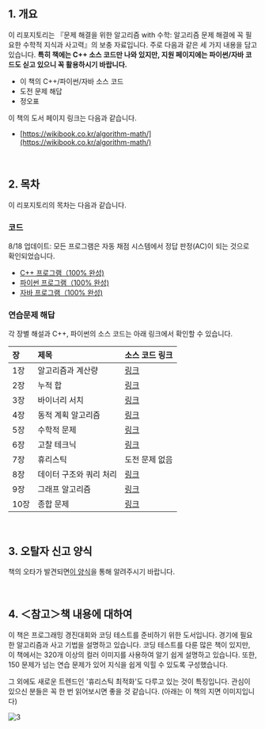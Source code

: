 

## 1. 개요
이 리포지토리는 『문제 해결을 위한 알고리즘 with 수학: 알고리즘 문제 해결에 꼭 필요한 수학적 지식과 사고력』의 보충 자료입니다. 주로 다음과 같은 세 가지 내용을 담고 있습니다. **특히 책에는 C++ 소스 코드만 나와 있지만, 지원 페이지에는 파이썬/자바 코드도 싣고 있으니 꼭 활용하시기 바랍니다.**

* 이 책의 C++/파이썬/자바 소스 코드
* 도전 문제 해답
* 정오표

이 책의 도서 페이지 링크는 다음과 같습니다.

* [https://wikibook.co.kr/algorithm-math/](https://wikibook.co.kr/algorithm-math/)

<br />

## 2. 목차
이 리포지토리의 목차는 다음과 같습니다.

### 코드
8/18 업데이트: 모든 프로그램은 자동 채점 시스템에서 정답 판정(AC)이 되는 것으로 확인되었습니다.

* [C++ 프로그램（100% 완성)](https://github.com/wikibook/algorithm-math/tree/main/codes/cpp)
* [파이썬 프로그램（100% 완성)](https://github.com/wikibook/algorithm-math/tree/main/codes/python)
* [자바 프로그램（100% 완성)](https://github.com/wikibook/algorithm-math/tree/main/codes/java)

### 연습문제 해답
각 장별 해설과 C++, 파이썬의 소스 코드는 아래 링크에서 확인할 수 있습니다.

| 장 | 제목 | 소스 코드 링크 |
|:---|:---|:---|
| 1장 | 알고리즘과 계산량 | [링크](https://github.com/wikibook/algorithm-math/tree/main/editorial/chap01) |
| 2장 | 누적 합 | [링크](https://github.com/wikibook/algorithm-math/tree/main/editorial/chap02) |
| 3장 | 바이너리 서치 | [링크](https://github.com/wikibook/algorithm-math/tree/main/editorial/chap03) |
| 4장 | 동적 계획 알고리즘 | [링크](https://github.com/wikibook/algorithm-math/tree/main/editorial/chap04) |
| 5장 | 수학적 문제 | [링크](https://github.com/wikibook/algorithm-math/tree/main/editorial/chap05) |
| 6장 | 고찰 테크닉 | [링크](https://github.com/wikibook/algorithm-math/tree/main/editorial/chap06) |
| 7장 | 휴리스틱 | 도전 문제 없음 |
| 8장 | 데이터 구조와 쿼리 처리 | [링크](https://github.com/wikibook/algorithm-math/tree/main/editorial/chap08) |
| 9장 | 그래프 알고리즘 | [링크](https://github.com/wikibook/algorithm-math/tree/main/editorial/chap09) |
| 10장 | 종합 문제 | [링크](https://github.com/wikibook/algorithm-math/tree/main/editorial/final) |

<br />

## 3. 오탈자 신고 양식
책의 오타가 발견되면[이 양식](https://wikibook.co.kr/support/contact/)을 통해 알려주시기 바랍니다.

<br />

## 4. ＜참고＞책 내용에 대하여
이 책은 프로그래밍 경진대회와 코딩 테스트를 준비하기 위한 도서입니다. 경기에 필요한 알고리즘과 사고 기법을 설명하고 있습니다. 코딩 테스트를 다룬 많은 책이 있지만, 이 책에서는 320개 이상의 컬러 이미지를 사용하여 알기 쉽게 설명하고 있습니다. 또한, 150 문제가 넘는 연습 문제가 있어 지식을 쉽게 익힐 수 있도록 구성했습니다.

그 외에도 새로운 트렌드인 '휴리스틱 최적화'도 다루고 있는 것이 특징입니다. 관심이 있으신 분들은 꼭 한 번 읽어보시면 좋을 것 같습니다. (아래는 이 책의 지면 이미지입니다)

![3](https://wikibook.co.kr/images/cover/m/9791158394653.png)
